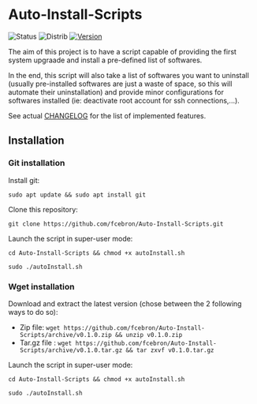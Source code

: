 # Auto-Install-Scripts
![Status](https://img.shields.io/badge/Status-In%20Development-red.svg)
![Distrib](https://img.shields.io/badge/Ubuntu-16.04-brightgreen.svg)
[![Version](https://img.shields.io/badge/Version-0.1.0-yellow.svg)](https://github.com/fcebron/Auto-Install-Scripts/releases/tag/v0.1.0)

The aim of this project is to have a script capable of providing the first system upgraade and install a pre-defined list of softwares.

In the end, this script will also take a list of softwares you want to uninstall (usually pre-installed softwares are just a waste of space, so this will automate their uninstallation) and provide minor configurations for softwares installed (ie: deactivate root account for ssh connections,...).

See actual [CHANGELOG](CHANGELOG.md) for the list of implemented features.

## Installation
### Git installation
Install git:

```sudo apt update && sudo apt install git```

Clone this repository:

```git clone https://github.com/fcebron/Auto-Install-Scripts.git```

Launch the script in super-user mode:

```cd Auto-Install-Scripts && chmod +x autoInstall.sh```

```sudo ./autoInstall.sh```

### Wget installation
Download and extract the latest version (chose between the 2 following ways to do so):

- Zip file: ```wget https://github.com/fcebron/Auto-Install-Scripts/archive/v0.1.0.zip && unzip v0.1.0.zip```
- Tar.gz file : ```wget https://github.com/fcebron/Auto-Install-Scripts/archive/v0.1.0.tar.gz && tar zxvf v0.1.0.tar.gz```

Launch the script in super-user mode:

```cd Auto-Install-Scripts && chmod +x autoInstall.sh```

```sudo ./autoInstall.sh```
